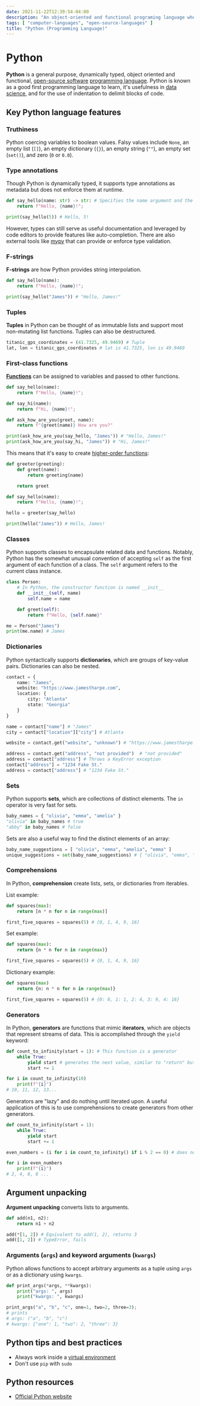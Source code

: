 ```yaml
---
date: 2021-11-22T12:39:54-04:00
description: "An object-oriented and functional programing language where whitespace matters"
tags: [ "computer-languages", "open-source-languages" ]
title: "Python (Programming Language)"
---
```


# Python

**Python** is a general purpose, dynamically typed, object oriented and functional, [open-source software](open-source-software.md) [programming language](computer-languages.md). Python is known as a good first programming language to learn, it's usefulness in [data science](data-science.md), and for the use of indentation to delimit blocks of code.

## Key Python language features

### Truthiness

Python coercing variables to boolean values. Falsy values include `None`, an empty list (`[]`), an empty dictionary (`{}`), an empty string (`""`), an empty set (`set()`), and zero (`0` or `0.0`).

### Type annotations

Though Python is dynamically typed, it supports type annotations as metadata but does not enforce them at runtime.

```python
def say_hello(name: str) -> str: # Specifies the name argument and the return value are strings
	return f"Hello, {name}!";

print(say_hello(5)) # Hello, 5!
```

However, types can still serve as useful documentation and leveraged by code editors to provide features like auto-completion. There are also external tools like [mypy](mypy.md) that can provide or enforce type validation.

### F-strings

**F-strings** are how Python provides string interpolation.

```python
def say_hello(name):
	return f"Hello, {name}!";

print(say_hello("James")) # "Hello, James!"
```

### Tuples

**Tuples** in Python can be thought of as immutable lists and support most non-mutating list functions. Tuples can also be destructured.

```python
titanic_gps_coordinates = (41.7325, 49.9469) # Tuple
lat, lon = titanic_gps_coordinates # lat is 41.7325, lon is 49.9469
```

### First-class functions

[**Functions**](functional-programming.md) can be assigned to variables and passed to other functions.

```python
def say_hello(name):
	return f"Hello, {name}!";

def say_hi(name):
	return f"Hi, {name}!";

def ask_how_are_you(greet, name):
	return f"{greet(name)} How are you?"

print(ask_how_are_you(say_hello, "James")) # "Hello, James!"
print(ask_how_are_you(say_hi, "James")) # "Hi, James!"
```

This means that it's easy to create [higher-order functions](functional-programming.md):

```python
def greeter(greeting):
	def greet(name):
		return greeting(name)

	return greet

def say_hello(name):
	return f"Hello, {name}!";

hello = greeter(say_hello)

print(hello("James")) # Hello, James!
```

### Classes

Python supports classes to encapsulate related data and functions. Notably, Python has the somewhat unusual convention of accepting `self` as the first argument of each function of a class. The `self` argument refers to the current class instance.

```python
class Person:
	# In Python, the constructor function is named __init__
	def __init__(self, name)
		self.name = name

	def greet(self):
		return f"Hello, {self.name}"

me = Person("James")
print(me.name) # James
```

### Dictionaries

Python syntactically supports **dictionaries**, which are groups of key-value pairs. Dictionaries can also be nested.

```python
contact = {
	name: "James",
	website: "https://www.jamestharpe.com",
	location: {
		city: "Atlanta"
		state: "Georgia"
	}
}

name = contact["name"] # "James"
city = contact["location"]["city"] # Atlanta

website = contact.get("website", "unknown") # "https://www.jamestharpe.com"

address = contact.get("address", "not provided")  # "not provided"
address = contact["address"] # Throws a KeyError exception
contact["address"] = "1234 Fake St."
address = contact["address"] # "1234 Fake St."
```

### Sets

Python supports **sets**, which are collections of distinct elements. The `in` operator is very fast for sets.

```python
baby_names = { "olivia", "emma", "amelia" }
"olivia" in baby_names # true
"abby" in baby_names # false
```

Sets are also a useful way to find the distinct elements of an array:

```python
baby_name_suggestions = [ "olivia", "emma", "amelia", "emma" ]
unique_suggestions = set(baby_name_suggestions) # { "olivia", "emma", "amelia" }
```

### Comprehensions

In Python, **comprehension** create lists, sets, or dictionaries from iterables.

List example:

```python
def squares(max):
	return [n * n for n in range(max)]

first_five_squares = squares(5) # [0, 1, 4, 9, 16]
```

Set example:

```python
def squares(max):
	return {n * n for n in range(max)}

first_five_squares = squares(5) # {0, 1, 4, 9, 16}
```

Dictionary example:

```python
def squares(max)
	return {n: n * n for n in range(max)}

first_five_squares = squares(5) # {0: 0, 1: 1, 2: 4, 3: 9, 4: 16}
```

### Generators

In Python, **generators** are functions that mimic **iterators**, which are objects that represent streams of data. This is accomplished through the `yield` keyword:

```python
def count_to_infinity(start = 1): # This function is a generator
	while True:
		yield start # generates the next value, similar to "return" but without exiting
		start += 1

for i in count_to_infinity(10)
	print(f"{i}") 
# 10, 11, 12, 13...
```

Generators are "lazy" and do nothing until iterated upon. A useful application of this is to use comprehensions to create generators from other generators.

```python
def count_to_infinity(start = 1):
	while True:
		yield start
		start += 1

even_numbers = (i for i in count_to_infinity() if i % 2 == 0) # does nothing until iterated

for i in even_numbers
	print(f"{i}") 
# 2, 4, 6, 8 ...
```

## Argument unpacking

**Argument unpacking** converts lists to arguments.

```python
def add(n1, n2):
	return n1 + n2

add(*[1, 2]) # Equivalent to add(1, 2), returns 3
add([1, 2]) # TypeError, fails
```

### Arguments (`args`) and keyword arguments (`kwargs`)

Python allows functions to accept arbitrary arguments as a tuple using `args` or as a dictionary using `kwargs`.

```python
def print_args(*args, **kwargs):
	print("args: ", args)
	print("kwargs: ", kwargs)

print_args("a", "b", "c", one=1, two=2, three=3);
# prints
# args: ("a", "b", "c")
# kwargs: {"one": 1, "two": 2, "three": 3}
```

## Python tips and best practices

* Always work inside a [virtual environment](python-venvs.md)
* Don't use `pip` with `sudo`

## Python resources

* [Official Python website](https://www.python.org/)
